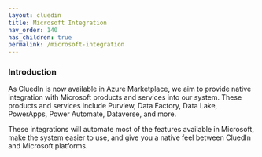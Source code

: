 ```yaml
---
layout: cluedin
title: Microsoft Integration
nav_order: 140
has_children: true
permalink: /microsoft-integration
---
```


### Introduction
As CluedIn is now available in Azure Marketplace, we aim to provide native integration with Microsoft products and services into our system. These products and services include Purview, Data Factory, Data Lake, PowerApps, Power Automate, Dataverse, and more.

These integrations will automate most of the features available in Microsoft, make the system easier to use, and give you a native feel between CluedIn and Microsoft platforms.